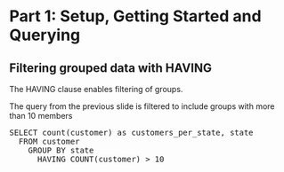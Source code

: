 # Part 1: Setup, Getting Started and Querying

## Filtering grouped data with HAVING 

The HAVING clause enables filtering of groups.

The query from the previous slide is filtered to include groups with more than 10 members

<pre id="example">
SELECT count(customer) as customers_per_state, state
  FROM customer 
    GROUP BY state
      HAVING COUNT(customer) > 10
</pre>
